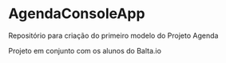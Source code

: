 # AgendaConsoleApp
Repositório para criação do primeiro modelo do Projeto Agenda

Projeto em conjunto com os alunos do Balta.io
